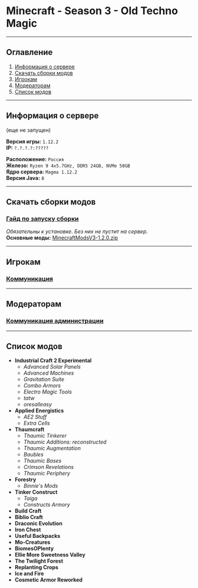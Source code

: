 # Minecraft - Season 3 - Old Techno Magic
___

## Оглавление

1. [Информация о сервере](#информация-о-сервере)
2. [Скачать сборки модов](#скачать-сборки-модов)
3. [Игрокам](#игрокам)
4. [Модераторам](#модераторам)
5. [Список модов](#список-модов)

___

## Информация о сервере
(еще не запущен)

**Версия игры:** `1.12.2`</br>
**IP:** `?.?.?.?:?????`</br>

**Расположение:** `Россия`</br>
**Железо:** `Ryzen 9 4x5.7GHz, DDR5 24GB, NVMe 50GB`</br>
**Ядро сервера:** `Magma 1.12.2`</br>
**Версия Java:** `8`</br>
___

## Скачать сборки модов

### [Гайд по запуску сборки](https://github.com/evgeniy-kotin/minecraft-v3/blob/main/guides/how-to-play.md)

*Обязательны к установке. Без них не пустит на сервер.*</br>
**Основные моды:** [MinecraftModsV3-1.2.0.zip](https://disk.yandex.ru/d/umIjjLtMUaF1qg)

___

## Игрокам

### [Коммуникация](https://github.com/evgeniy-kotin/minecraft-v3/blob/main/guides/players-communication.md)

___

## Модераторам

### [Коммуникация администрации](https://github.com/evgeniy-kotin/minecraft-v3/blob/main/guides/moder-communication.md)

___

## Список модов

- **Industrial Craft 2 Experimental**
  - *Advanced Solar Panels*
  - *Advanced Machines*
  - *Gravitation Suite*
  - *Combo Armors*
  - *Electro Magic Tools*
  - *tatw*
  - *oresalleasy*
- **Applied Energistics**
  - *AE2 Stuff*
  - *Extra Cells*
- **Thaumcraft**
  - *Thaumic Tinkerer*
  - *Thaumic Additions: reconstructed*
  - *Thaumic Augmentation*
  - *Baubles*
  - *Thaumic Bases*
  - *Crimson Revelations*
  - *Thaumic Periphery*
- **Forestry**
  - *Binnie's Mods*
- **Tinker Construct**
  - *Taiga*
  - *Constructs Armory*
- **Build Craft**
- **Biblio Craft**
- **Draconic Evolution**
- **Iron Chest**
- **Useful Backpacks**
- **Mo-Creatures**
- **BiomesOPlenty**
- **Ellie More Sweetness Valley**
- **The Twilight Forest**
- **Replanting Crops**
- **Ice and Fire**
- **Cosmetic Armor Reworked**